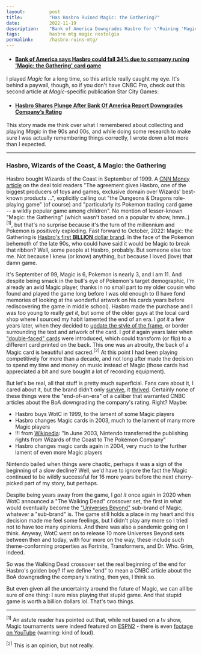 ```yaml
---
layout:         post
title:          "Has Hasbro Ruined Magic: the Gathering?"
date:           2022-11-19
description:    "Bank of America Downgrades Hasbro for \"Ruining 'Magic: the Gathering' card game\""
tags:           hasbro mtg magic nostolgia
permalink:      /hasbro-ruins-mtg/
---
```


- #### [Bank of America says Hasbro could fall 34% due to company runing 'Magic: the Gathering' card game](https://www.cnbc.com/2022/11/14/bank-of-america-says-hasbro-could-fall-34percent-as-company-kills-magic-the-gathering-card-game.html)

I played *Magic* for a long time, so this article really caught my eye. It's
behind a paywall, though, so if you don't have CNBC Pro, check out this second
article at *Magic*-specific publication Star City Games:

- #### [Hasbro Shares Plunge After Bank Of America Report Downgrades Company’s Rating](https://articles.starcitygames.com/magic-the-gathering/hasbro-shares-plunge-after-bank-of-america-report-downgrades-companys-rating/)

This story made me think over what I remembered about collecting and playing
*Magic* in the 90s and 00s, and while doing some research to make sure I was
actually remembering things correctly, I wrote down a lot more than I expected.

---

### Hasbro, Wizards of the Coast, & Magic: the Gathering

Hasbro bought Wizards of the Coast in September of 1999. A [CNN Money
article](https://money.cnn.com/1999/09/09/deals/hasbro/) on the deal told
readers "The agreement gives Hasbro, one of the biggest producers of toys and
games, exclusive domain over Wizards' best-known products ...", explicitly
calling out "the Dungeons & Dragons role-playing game" (of course) and
"particularly its Pokemon trading card game -- a wildly popular game among
children". No mention of lesser-known "Magic: the Gathering" (which wasn't
based on a popular tv show, hmm..)<sup>[1]</sup>, but that's no surprise
because it's the turn of the millennium and Pokemon is positively exploding.
Fast forward to October, 2022: Magic: the Gathering is [Hasbro's first
**BILLION** dollar
brand](https://articles.starcitygames.com/magic-the-gathering/magic-the-gathering-becomes-hasbros-first-1-billion-brand/).
In the face of the Pokemon behemoth of the late 90s, who could have said it
would be Magic to break that ribbon? Well, some people at Hasbro, probably. But
someone else too: me. Not because I knew (or know) anything, but because I
loved (love) that damn game.

It's September of 99, Magic is 6, Pokemon is nearly 3, and I am 11. And despite
being smack in the bull's eye of Pokemon's target demographic, I'm already an
avid Magic player, thanks in no small part to my older cousin who found and
played the game long before I was old enough to (I have fond memories of
looking at the wonderful artwork on his cards years before rediscovering the
game in middle school). Hasbro made the purchase and I was too young to really
*get it*, but some of the older guys at the local card shop where I sourced my
habit lamented the end of an era. I *got it* a few years later, when they
decided to [update the style of the
frame](https://mtg.fandom.com/wiki/Eighth_Edition#Card_frame), or border
surrounding the text and artwork of the card. I *got it* again years later when
["double-faced" cards](https://mtg.fandom.com/wiki/Double-faced_card) were
introduced, which could transform (or flip) to a different card printed on the
back. This one was an atrocity, the back of a Magic card is beautiful and
sacred.<sup>[2]</sup> At this point I had been playing competitively for more
than a decade, and not long after made the decision to spend my time and money
on music instead of Magic (those cards had appreciated a bit and sure bought a
lot of recording equipment).

But let's be real, all that stuff is pretty much superficial. Fans care about
it, I cared about it, but the brand didn't only
[survive](https://www.forbes.com/sites/joeparlock/2021/02/09/magic-the-gathering-had-its-best-financial-year-ever-in-2020/?sh=33db86381f0a),
it [thrived](https://www.thegamer.com/2021-magic-the-gathering-best-year/).
Certainly none of these things were the "end-of-an-era" of a caliber that
warranted CNBC articles about the BoA downgrading the company's rating. Right?
Maybe:

- Hasbro buys WotC in 1999, to the lament of some Magic players
- Hasbro changes Magic cards in 2003, much to the lament of many more Magic
  players
- !!! from
  [Wikipedia](https://en.wikipedia.org/wiki/Pok%C3%A9mon_Trading_Card_Game):
  "In June 2003, Nintendo transferred the publishing rights from Wizards of the
  Coast to The Pokémon Company"
- Hasbro changes magic cards again in 2004, very much to the further lament of
  even more Magic players

Nintendo bailed when things were chaotic, perhaps it was a sign of the
beginning of a slow decline? Well, we'd have to ignore the fact the Magic
continued to be wildly successful for 16 more years before the next
cherry-picked part of my story, but perhaps.

Despite being years away from the game, I *got it* once again in 2020 when WotC
announced a "The Walking Dead" crossover set, the first in what would
eventually become the ["Universes
Beyond"](https://mtg.fandom.com/wiki/Universes_Beyond) sub-brand of Magic,
whatever a "sub-brand" is. The game still holds a place in my heart and this
decision made me feel some feelings, but I didn't play any more so I tried not
to have too many opinions. And there was also a pandemic going on I think.
Anyway, WotC went on to release 10 more Universes Beyond sets between then and
today, with four more on the way; these include such theme-conforming
properties as Fortnite, Transformers, and Dr. Who. Grim, indeed.

So was the Walking Dead crossover set the real beginning of the end for
Hasbro's golden boy? If we define "end" to mean a CNBC article about the BoA
downgrading the company's rating, then yes, I think so.

But even given all the uncertainty around the future of Magic, we can all be
sure of one thing: I sure miss playing that stupid game. And that stupid game
is worth a billion dollars lol. That's two things.

---

<sup>[1]</sup> An astute reader has pointed out that, while not based on a tv
show, Magic tournaments were indeed featured on
[ESPN2](https://mtg.fandom.com/wiki/ESPN) - there is even [footage on
YouTube](https://www.youtube.com/watch?v=DQuXalg4PKs) (warning: kind of loud).

<sup>[2]</sup> This is an opinion, but not really.
